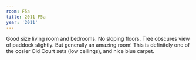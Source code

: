 ```yaml
---
room: F5a
title: 2011 F5a
year: '2011'
---
```


Good size living room and bedrooms.  No sloping floors.  Tree obscures view of paddock slightly. But generally an amazing room! This is definitely one of the cosier Old Court sets (low ceilings), and nice blue carpet.